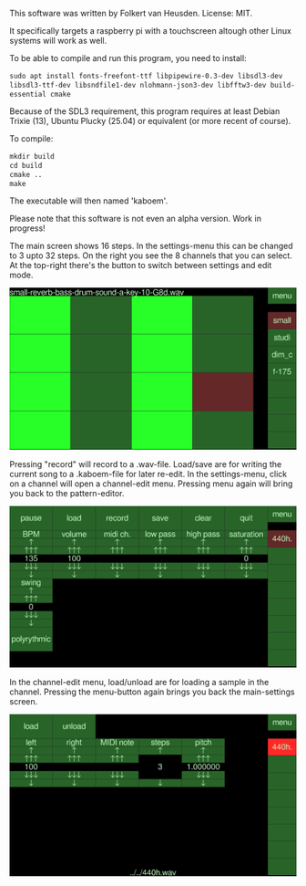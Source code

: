 This software was written by Folkert van Heusden. License: MIT.

It specifically targets a raspberry pi with a touchscreen altough other Linux systems will work as well.

To be able to compile and run this program, you need to install:

```
sudo apt install fonts-freefont-ttf libpipewire-0.3-dev libsdl3-dev libsdl3-ttf-dev libsndfile1-dev nlohmann-json3-dev libfftw3-dev build-essential cmake
```

Because of the SDL3 requirement, this program requires at least Debian Trixie (13), Ubuntu Plucky (25.04) or equivalent (or more recent of course).

To compile:
```
mkdir build
cd build
cmake ..
make
```
The executable will then named 'kaboem'.

Please note that this software is not even an alpha version. Work in progress!

The main screen shows 16 steps. In the settings-menu this can be changed to 3 upto 32 steps.
On the right you see the 8 channels that you can select. At the top-right there's the button to switch between settings and edit mode.

![main screen with a pattern](images/kaboem-main-w-pattern.png)

Pressing "record" will record to a .wav-file.
Load/save are for writing the current song to a .kaboem-file for later re-edit.
In the settings-menu, click on a channel will open a channel-edit menu.
Pressing menu again will bring you back to the pattern-editor.

![settings screen](images/kaboem-settings.png)

In the channel-edit menu, load/unload are for loading a sample in the channel.
Pressing the menu-button again brings you back the main-settings screen.

![settings of a channel](images/kaboem-channel-settings.png)
